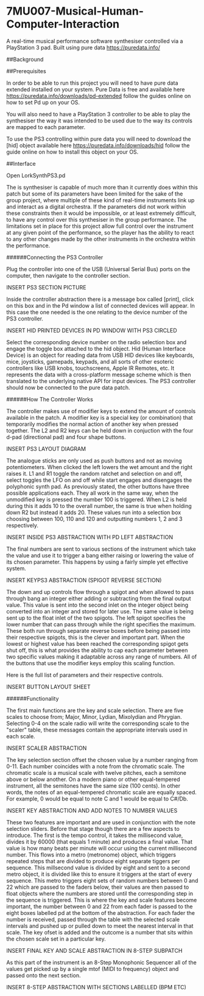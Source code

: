 # 7MU007-Musical-Human-Computer-Interaction
A real-time musical performance software synthesiser controlled via a PlayStation 3 pad. Built using pure data https://puredata.info/

##Background

##Prerequisites

In order to be able to run this project you will need to have pure data extended installed on your system. Pure Data is free and available here https://puredata.info/downloads/pd-extended follow the guides online on how to set Pd up on your OS.

You will also need to have a PlayStation 3 controller to be able to play the synthesiser the way it was intended to be used due to the way its controls are mapped to each parameter.

To use the PS3 controlling within pure data you will need to download the [hid] object available here https://puredata.info/downloads/hid follow the guide online on how to install this object on your OS.

##Interface

Open LorkSynthPS3.pd

The is synthesiser is capable of much more than it currently does within this patch but some of its parameters have been limited for the sake of the group project, where multiple of these kind of real-time instruments link up and interact as a digital orchestra. If the parameters did not work within these constraints then it would be impossible, or at least extremely difficult, to have any control over this synthesiser in the group performance. The limitations set in place for this project allow full control over the instrument at any given point of the performance, so the player has the ability to react to any other changes made by the other instruments in the orchestra within the performance.

######Connecting the PS3 Controller

Plug the controller into one of the USB (Universal Serial Bus) ports on the computer, then navigate to the controller section.

INSERT PS3 SECTION PICTURE

Inside the controller abstraction there is a message box called [print], click on this box and in the Pd window a list of connected devices will appear. In this case the one needed is the one relating to the device number of the PS3 controller.

INSERT HID PRINTED DEVICES IN PD WINDOW WITH PS3 CIRCLED

Select the corresponding device number on the radio selection box and engage the toggle box attached to the hid object. Hid (Human Interface Device) is an object for reading data from USB HID devices like keyboards, mice, joysticks, gamepads, keypads, and all sorts of other esoteric controllers like USB knobs, touchscreens, Apple IR Remotes, etc. It represents the data with a cross-platform message scheme which is then translated to the underlying native API for input devices. The PS3 controller should now be connected to the pure data patch.

######How The Controller Works

The controller makes use of modifier keys to extend the amount of controls available in the patch. A modifier key is a special key (or combination) that temporarily modifies the normal action of another key when pressed together. The L2 and R2 keys
can be held down in conjuction with the four d-pad (directional pad) and four shape buttons.

INSERT PS3 LAYOUT DIAGRAM

The analogue sticks are only used as push buttons and not as moving potentiometers. When clicked the left lowers the wet amount and the right raises it. L1 and R1 toggle the random ratchet and selection on and off, select toggles the LFO on and off while start engages and disengages the polyphonic synth pad. As previously stated, the other buttons have three possible applications each. They all work in the same way, when the unmodified key is pressed the number 100 is triggered. When L2 is held during this it adds 10 to the overall number, the same is true when holding down R2 but instead it adds 20. These values run into a selection box choosing between 100, 110 and 120 and outputting numbers 1, 2 and 3 respectively.

INSERT INSIDE PS3 ABSTRACTION WITH PD LEFT ABSTRACTION

The final numbers are sent to various sections of the instrument which take the value and use it to trigger a bang either raising or lowering the value of its chosen parameter. This happens by using a fairly simple yet effective system.

INSERT KEYPS3 ABSTRACTION (SPIGOT REVERSE SECTION)

The down and up controls flow through a spigot and when allowed to pass through bang an integer either adding or subtracting from the final output value. This value is sent into the second inlet on the integer object being converted into an integer and stored for later use. The same value is being sent up to the float inlet of the two spigots. The left spigot specifies the lower number that can pass through while the right specifies the maximum. These both run through separate reverse boxes before being passed into their respective spigots, this is the clever and important part. When the lowest or highest value has been reached the corresponding spigot gets shut off, this is what provides the ability to cap each parameter between two specific values making it adaptable across any range of numbers. All of the buttons that use the modifier keys employ this scaling function.

Here is the full list of parameters and their respective controls.

INSERT BUTTON LAYOUT SHEET

######Functionality

The first main functions are the key and scale selection. There are five scales to choose from; Major, Minor, Lydian, Mixolydian and Phrygian. Selecting 0-4 on the scale radio will write the corresponding scale to the "scaler" table, these messages contain the appropriate intervals used in each scale. 

INSERT SCALER ABSTRACTION

The key selection section offset the chosen value by a number ranging from 0-11. Each number coincides with a note from the chromatic scale. The chromatic scale is a musical scale with twelve pitches, each a semitone above or below another. On a modern piano or other equal-tempered instrument, all the semitones have the same size (100 cents). In other words, the notes of an equal-tempered chromatic scale are equally spaced. For example, 0 would be equal to note C and 1 would be equal to C#/Db.

INSERT KEY ABSTRACTION AND ADD NOTES TO NUMBER VALUES

These two features are important and are used in conjunction with the note selection sliders. Before that stage though there are a few aspects to introduce. The first is the tempo control, it takes the millisecond value, divides it by 60000 (that equals 1 minute) and produces a final value. That value is how many beats per minute will occur using the current millisecond number. This flows into a metro (metronome) object, which triggers repeated steps that are divided to produce eight separate tiggers per sequence. This millsecond value is divided by eight and sent to a second metro object, it is divided like this to ensure it triggers at the start of every sequence. This metro triggers eight sets of random numbers between 0 and 22 which are passed to the faders below, their values are then passed to float objects where the numbers are stored until the corresponding step in the sequence is triggered. This is where the key and scale features become important, the number between 0 and 22 from each fader is passed to the eight boxes labelled pd at the bottom of the abstraction. For each fader the number is received, passed through the table with the selected scale intervals and pushed up or pulled down to meet the nearest interval in that scale. The key ofset is added and the outcome is a number that sits within the chosen scale set in a particular key.

INSERT FINAL KEY AND SCALE ABSTRACTION IN 8-STEP SUBPATCH

As this part of the instrument is an 8-Step Monophonic Sequencer all of the values get picked up by a single mtof (MIDI to frequency) object and passed onto the next section.

INSERT 8-STEP ABSTRACTION WITH SECTIONS LABELLED (BPM ETC)

